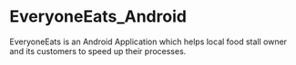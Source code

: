# EveryoneEats_Android
EveryoneEats is an Android Application which helps local food stall owner and its customers to speed up their processes.
